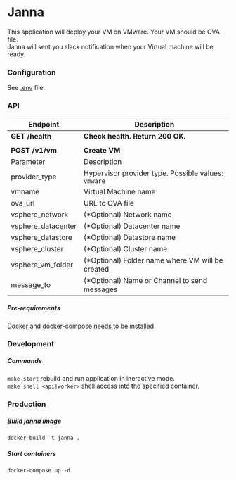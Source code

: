 # Janna
This application will deploy your VM on VMware. Your VM should be OVA file.  
Janna will sent you slack notification when your Virtual machine will be ready.

### Configuration
See [.env](https://github.com/vterdunov/janna/blob/master/.env.example) file.

### API
| Endpoint | Description |
| ---- | --------------- |
| **GET /health** | **Check health. Return 200 OK.** |
|||
| **POST /v1/vm** | **Create VM** |
| Parameter | Description|
| provider_type | Hypervisor provider type. Possible values: `vmware` |
| vmname | Virtual Machine name |
| ova_url | URL to OVA file |
| vsphere_network | (*Optional) Network name |
| vsphere_datacenter | (*Optional) Datacenter name |
| vsphere_datastore | (*Optional) Datastore name |
| vsphere_cluster | (*Optional) Cluster name |
| vsphere_vm_folder | (*Optional) Folder name where VM will be created |
| message_to | (*Optional) Name or Channel to send messages |

##### Pre-requirements
Docker and docker-compose needs to be installed.

### Development
##### Commands
`make start` rebuild and run application in ineractive mode.  
`make shell <api|worker>` shell access into the specified container.

### Production
##### Build janna image
`docker build -t janna .`
##### Start containers
`docker-compose up -d`
